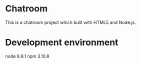 # Chatroom
This is a chatroom project which bulit with HTML5 and Node.js.

# Development environment
node  6.9.1
npm   3.10.8
